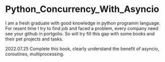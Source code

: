 # Python_Concurrency_With_Asyncio

I am a fresh graduate with good knowledge in python programm language.
For resent time I try to find job and faced a problem, every company need see your github in portgolio.
So will try fill this gap with some books and their pet projects and tasks.

2022.07.25 
Complete this book, clearly understand the benefit of asyncio, coroutines, multiprocessing.  
